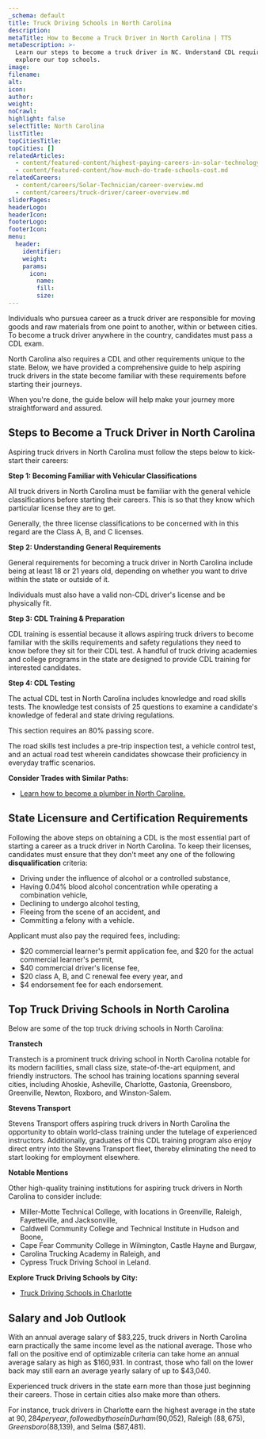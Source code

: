 ```yaml
---
_schema: default
title: Truck Driving Schools in North Carolina
description:
metaTitle: How to Become a Truck Driver in North Carolina | TTS
metaDescription: >-
  Learn our steps to become a truck driver in NC. Understand CDL requirements &
  explore our top schools.
image:
filename:
alt:
icon:
author:
weight:
noCrawl:
highlight: false
selectTitle: North Carolina
listTitle:
topCitiesTitle:
topCities: []
relatedArticles:
  - content/featured-content/highest-paying-careers-in-solar-technology.md
  - content/featured-content/how-much-do-trade-schools-cost.md
relatedCareers:
  - content/careers/Solar-Technician/career-overview.md
  - content/careers/truck-driver/career-overview.md
sliderPages:
headerLogo:
headerIcon:
footerLogo:
footerIcon:
menu:
  header:
    identifier:
    weight:
    params:
      icon:
        name:
        fill:
        size:
---
```

Individuals who pursuea career as a truck driver are responsible for moving goods and raw materials from one point to another, within or between cities. To become a truck driver anywhere in the country, candidates must pass a CDL exam.

North Carolina also requires a CDL and other requirements unique to the state. Below, we have provided a comprehensive guide to help aspiring truck drivers in the state become familiar with these requirements before starting their journeys.

When you're done, the guide below will help make your journey more straightforward and assured.

## **Steps to Become a Truck Driver in North Carolina**

Aspiring truck drivers in North Carolina must follow the steps below to kick-start their careers:

**Step 1: Becoming Familiar with Vehicular Classifications**

All truck drivers in North Carolina must be familiar with the general vehicle classifications before starting their careers. This is so that they know which particular license they are to get.

Generally, the three license classifications to be concerned with in this regard are the Class A, B, and C licenses.

**Step 2: Understanding General Requirements**

General requirements for becoming a truck driver in North Carolina include being at least 18 or 21 years old, depending on whether you want to drive within the state or outside of it.

Individuals must also have a valid non-CDL driver's license and be physically fit.

**Step 3: CDL Training & Preparation**

CDL training is essential because it allows aspiring truck drivers to become familiar with the skills requirements and safety regulations they need to know before they sit for their CDL test. A handful of truck driving academies and college programs in the state are designed to provide CDL training for interested candidates.

**Step 4: CDL Testing**

The actual CDL test in North Carolina includes knowledge and road skills tests. The knowledge test consists of 25 questions to examine a candidate's knowledge of federal and state driving regulations.

This section requires an 80% passing score.

The road skills test includes a pre-trip inspection test, a vehicle control test, and an actual road test wherein candidates showcase their proficiency in everyday traffic scenarios.

**Consider Trades with Similar Paths:**

* [Learn how to become a plumber in North Caroline.](https://toptradeschools.com/near-you/plumber/north-carolina/)

## **State Licensure and Certification Requirements**

Following the above steps on obtaining a CDL is the most essential part of starting a career as a truck driver in North Carolina. To keep their licenses, candidates must ensure that they don't meet any one of the following **disqualification** criteria:

* Driving under the influence of alcohol or a controlled substance,
* Having 0.04% blood alcohol concentration while operating a combination vehicle,
* Declining to undergo alcohol testing,
* Fleeing from the scene of an accident, and
* Committing a felony with a vehicle.

Applicant must also pay the required fees, including:

* $20 commercial learner's permit application fee, and $20 for the actual commercial learner's permit,
* $40 commercial driver's license fee,
* $20 class A, B, and C renewal fee every year, and
* $4 endorsement fee for each endorsement.

## **Top Truck Driving Schools in North Carolina**

Below are some of the top truck driving schools in North Carolina:

**Transtech**

Transtech is a prominent truck driving school in North Carolina notable for its modern facilities, small class size, state-of-the-art equipment, and friendly instructors. The school has training locations spanning several cities, including Ahoskie, Asheville, Charlotte, Gastonia, Greensboro, Greenville, Newton, Roxboro, and Winston-Salem.

**Stevens Transport**

Stevens Transport offers aspiring truck drivers in North Carolina the opportunity to obtain world-class training under the tutelage of experienced instructors. Additionally, graduates of this CDL training program also enjoy direct entry into the Stevens Transport fleet, thereby eliminating the need to start looking for employment elsewhere.

**Notable Mentions**

Other high-quality training institutions for aspiring truck drivers in North Carolina to consider include:

* Miller-Motte Technical College, with locations in Greenville, Raleigh, Fayetteville, and Jacksonville,
* Caldwell Community College and Technical Institute in Hudson and Boone,
* Cape Fear Community College in Wilmington, Castle Hayne and Burgaw,
* Carolina Trucking Academy in Raleigh, and
* Cypress Truck Driving School in Leland.

**Explore Truck Driving Schools by City:**

* [Truck Driving Schools in Charlotte](https://toptradeschools.com/near-you/truck-driver/north-carolina/charlotte/)

## **Salary and Job Outlook**

With an annual average salary of $83,225, truck drivers in North Carolina earn practically the same income level as the national average. Those who fall on the positive end of optimizable criteria can take home an annual average salary as high as $160,931. In contrast, those who fall on the lower back may still earn an average yearly salary of up to $43,040.

Experienced truck drivers in the state earn more than those just beginning their careers. Those in certain cities also make more than others.

For instance, truck drivers in Charlotte earn the highest average in the state at $90,284 per year, followed by those in Durham ($90,052), Raleigh ($88,675), Greensboro ($88,139), and Selma ($87,481).